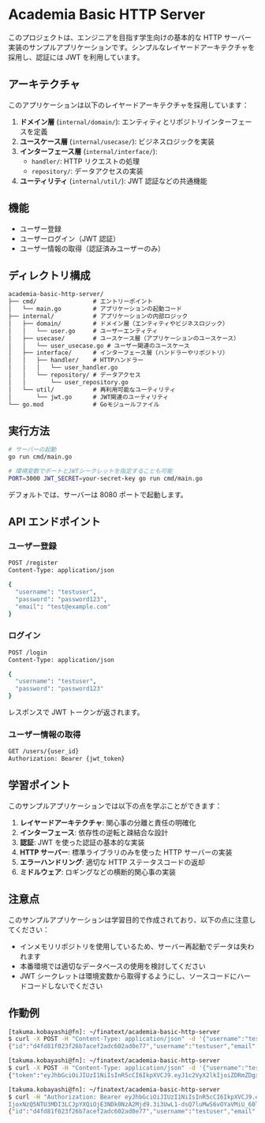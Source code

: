 # Academia Basic HTTP Server

このプロジェクトは、エンジニアを目指す学生向けの基本的な HTTP サーバー実装のサンプルアプリケーションです。シンプルなレイヤードアーキテクチャを採用し、認証には JWT を利用しています。

## アーキテクチャ

このアプリケーションは以下のレイヤードアーキテクチャを採用しています：

1. **ドメイン層** (`internal/domain/`): エンティティとリポジトリインターフェースを定義
2. **ユースケース層** (`internal/usecase/`): ビジネスロジックを実装
3. **インターフェース層** (`internal/interface/`):
   - `handler/`: HTTP リクエストの処理
   - `repository/`: データアクセスの実装
4. **ユーティリティ** (`internal/util/`): JWT 認証などの共通機能

## 機能

- ユーザー登録
- ユーザーログイン（JWT 認証）
- ユーザー情報の取得（認証済みユーザーのみ）

## ディレクトリ構成

```txt
academia-basic-http-server/
├── cmd/                # エントリーポイント
│   └── main.go         # アプリケーションの起動コード
├── internal/           # アプリケーションの内部ロジック
│   ├── domain/         # ドメイン層（エンティティやビジネスロジック）
│   │   └── user.go     # ユーザーエンティティ
│   ├── usecase/        # ユースケース層（アプリケーションのユースケース）
│   │   └── user_usecase.go # ユーザー関連のユースケース
│   ├── interface/      # インターフェース層（ハンドラーやリポジトリ）
│   │   ├── handler/    # HTTPハンドラー
│   │   │   └── user_handler.go
│   │   └── repository/ # データアクセス
│   │       └── user_repository.go
│   └── util/           # 再利用可能なユーティリティ
│       └── jwt.go      # JWT関連のユーティリティ
└── go.mod              # Goモジュールファイル
```

## 実行方法

```bash
# サーバーの起動
go run cmd/main.go

# 環境変数でポートとJWTシークレットを指定することも可能
PORT=3000 JWT_SECRET=your-secret-key go run cmd/main.go
```

デフォルトでは、サーバーは 8080 ポートで起動します。

## API エンドポイント

### ユーザー登録

```bash
POST /register
Content-Type: application/json

{
  "username": "testuser",
  "password": "password123",
  "email": "test@example.com"
}
```

### ログイン

```bash
POST /login
Content-Type: application/json

{
  "username": "testuser",
  "password": "password123"
}
```

レスポンスで JWT トークンが返されます。

### ユーザー情報の取得

```bash
GET /users/{user_id}
Authorization: Bearer {jwt_token}
```

## 学習ポイント

このサンプルアプリケーションでは以下の点を学ぶことができます：

1. **レイヤードアーキテクチャ**: 関心事の分離と責任の明確化
2. **インターフェース**: 依存性の逆転と疎結合な設計
3. **認証**: JWT を使った認証の基本的な実装
4. **HTTP サーバー**: 標準ライブラリのみを使った HTTP サーバーの実装
5. **エラーハンドリング**: 適切な HTTP ステータスコードの返却
6. **ミドルウェア**: ロギングなどの横断的関心事の実装

## 注意点

このサンプルアプリケーションは学習目的で作成されており、以下の点に注意してください：

- インメモリリポジトリを使用しているため、サーバー再起動でデータは失われます
- 本番環境では適切なデータベースの使用を検討してください
- JWT シークレットは環境変数から取得するようにし、ソースコードにハードコードしないでください

## 作動例

```bash
[takuma.kobayashi@fn]: ~/finatext/academia-basic-http-server
$ curl -X POST -H "Content-Type: application/json" -d '{"username":"testuser","password":"password123","email":"test@example.com"}' http://localhost:8080/register
{"id":"d4fd81f023f26b7acef2adc602ad0e77","username":"testuser","email":"test@example.com","created_at":"2025-06-09T21:03:30.870816+09:00"}

[takuma.kobayashi@fn]: ~/finatext/academia-basic-http-server
$ curl -X POST -H "Content-Type: application/json" -d '{"username":"testuser","password":"password123"}' http://localhost:8080/login
{"token":"eyJhbGciOiJIUzI1NiIsInR5cCI6IkpXVCJ9.eyJ1c2VyX2lkIjoiZDRmZDgxZjAyM2YyNmI3YWNlZjJhZGM2MDJhZDBlNzciLCJ1c2VybmFtZSI6InRlc3R1c2VyIiwiZXhwIjoxNzQ5NTU3MDI3LCJpYXQiOjE3NDk0NzA2Mjd9.3i3UwL1-dsQ7luMwS6vOYaVMiU_60TMbg6II7Sb0umA"}

[takuma.kobayashi@fn]: ~/finatext/academia-basic-http-server
$ curl -H "Authorization: Bearer eyJhbGciOiJIUzI1NiIsInR5cCI6IkpXVCJ9.eyJ1c2VyX2lkIjoiZDRmZDgxZjAyM2YyNmI3YWNlZjJhZGM2MDJhZDBlNzciLCJ1c2VybmFtZSI6InRlc3R1c2VyIiwiZXhw
IjoxNzQ5NTU3MDI3LCJpYXQiOjE3NDk0NzA2Mjd9.3i3UwL1-dsQ7luMwS6vOYaVMiU_60TMbg6II7Sb0umA" http://localhost:8080/users/d4fd81f023f26b7acef2adc602ad0e77
{"id":"d4fd81f023f26b7acef2adc602ad0e77","username":"testuser","email":"test@example.com","created_at":"2025-06-09T21:03:30.870816+09:00","updated_at":"2025-06-09T21:03:30.870816+09:00"}
```
